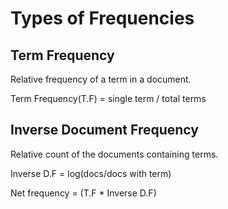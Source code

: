 # Types of Frequencies

## Term Frequency

Relative frequency of a term in a document.

Term Frequency(T.F) = single term / total terms

## Inverse Document Frequency

Relative count of the documents containing terms.

Inverse D.F = log(docs/docs with term)

Net frequency = (T.F * Inverse D.F)
